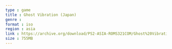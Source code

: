 ```yaml
---
type : game
title : Ghost Vibration (Japan)
genre : 
format : iso
region : asia
link : https://archive.org/download/PS2-ASIA-ROMS321COM/Ghost%20Vibration%20%28Japan%29.7z
size : 755MB
---
```

